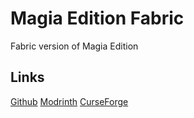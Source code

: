 # Magia Edition Fabric

Fabric version of Magia Edition

## Links

[Github](https://github.com/kagaries/magia-edition-fabric)
[Modrinth](https://modrinth.com/mod/magia-edition)
[CurseForge](https://legacy.curseforge.com/minecraft/mc-mods/magia-edition)
